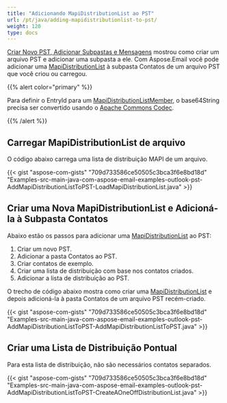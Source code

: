 ```yaml
---
title: "Adicionando MapiDistributionList ao PST"
url: /pt/java/adding-mapidistributionlist-to-pst/
weight: 120
type: docs
---
```


[Criar Novo PST, Adicionar Subpastas e Mensagens](/email/java/create-new-pst-add-sub-folders-and-messages/) mostrou como criar um arquivo PST e adicionar uma subpasta a ele. Com Aspose.Email você pode adicionar uma [MapiDistributionList](https://reference.aspose.com/email/java/com.aspose.email/mapidistributionlist/) à subpasta Contatos de um arquivo PST que você criou ou carregou.

{{% alert color="primary" %}} 

Para definir o EntryId para um [MapiDistributionListMember](https://reference.aspose.com/email/java/com.aspose.email/mapidistributionlistmember/), o base64String precisa ser convertido usando o [Apache Commons Codec](https://commons.apache.org/proper/commons-codec/download_codec.cgi).

{{% /alert %}} 

## **Carregar MapiDistributionList de arquivo**

O código abaixo carrega uma lista de distribuição MAPI de um arquivo.

{{< gist "aspose-com-gists" "709d733586ce50505c3bca3f6e8bd18d" "Examples-src-main-java-com-aspose-email-examples-outlook-pst-AddMapiDistributionListToPST-LoadMapiDistributionList.java" >}}

## **Criar uma Nova MapiDistributionList e Adicioná-la à Subpasta Contatos**

Abaixo estão os passos para adicionar uma [MapiDistributionList](https://reference.aspose.com/email/java/com.aspose.email/mapidistributionlist/) ao PST:

1. Criar um novo PST.
1. Adicionar a pasta Contatos ao PST.
1. Criar contatos de exemplo.
1. Criar uma lista de distribuição com base nos contatos criados.
1. Adicionar a lista de distribuição ao PST.

O trecho de código abaixo mostra como criar uma [MapiDistributionList](https://reference.aspose.com/email/java/com.aspose.email/mapidistributionlist/) e depois adicioná-la à pasta Contatos de um arquivo PST recém-criado.

{{< gist "aspose-com-gists" "709d733586ce50505c3bca3f6e8bd18d" "Examples-src-main-java-com-aspose-email-examples-outlook-pst-AddMapiDistributionListToPST-AddMapiDistributionListToPST.java" >}}

## **Criar uma Lista de Distribuição Pontual**

Para esta lista de distribuição, não são necessários contatos separados.

{{< gist "aspose-com-gists" "709d733586ce50505c3bca3f6e8bd18d" "Examples-src-main-java-com-aspose-email-examples-outlook-pst-AddMapiDistributionListToPST-CreateAOneOffDistributionList.java" >}}